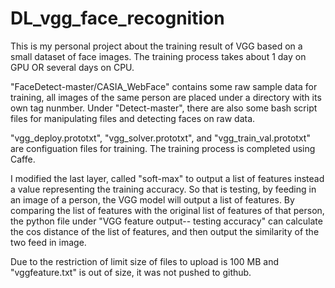 # DL_vgg_face_recognition

This is my personal project about the training result of VGG based on a small dataset of face images.
The training process takes about 1 day on GPU OR several days on CPU.

"FaceDetect-master/CASIA_WebFace" contains some raw sample data for training, all images of the same person are
placed under a directory with its own tag nunmber. Under "Detect-master", there are also some bash script files for 
manipulating files and detecting faces on raw data.

"vgg_deploy.prototxt", "vgg_solver.prototxt", and "vgg_train_val.prototxt" are configuation files for training.
The training process is completed using Caffe.

I modified the last layer, called "soft-max" to output a list of features instead a value representing the training accuracy.
So that is testing, by feeding in an image of a person, the VGG model will output a list of features.
By comparing the list of features with the original list of features of that person, the python file under  "VGG feature output-- testing accuracy" can calculate the cos distance of the list of features, and then output the similarity of the two feed in image.

Due to the restriction of limit size of files to upload is 100 MB and "vggfeature.txt" is out of size, it was not pushed to github.
